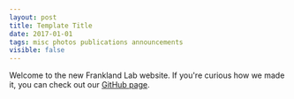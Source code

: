 ```yaml
---
layout: post
title: Template Title
date: 2017-01-01
tags: misc photos publications announcements
visible: false
---
```

Welcome to the new Frankland Lab website. If you're curious how we made it, you can check out our [GitHub page](https://github.com/jf-lab/franklandlab).
